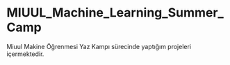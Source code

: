 # MIUUL_Machine_Learning_Summer_Camp

Miuul Makine Öğrenmesi Yaz Kampı sürecinde yaptığım projeleri içermektedir.


